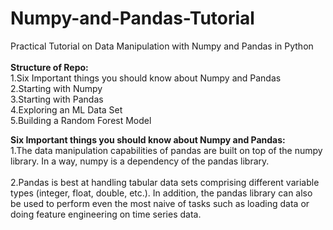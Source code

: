 # Numpy-and-Pandas-Tutorial
Practical Tutorial on Data Manipulation with Numpy and Pandas in Python</br>
</br>
**Structure of Repo:</br>**
1.Six Important things you should know about Numpy and Pandas</br>
2.Starting with Numpy</br>
3.Starting with Pandas</br>
4.Exploring an ML Data Set</br>
5.Building a Random Forest Model</br>

**Six Important things you should know about Numpy and Pandas:</br>**
1.The data manipulation capabilities of pandas are built on top of the numpy library. In a way, numpy is a dependency of the pandas library.</br>
</br>
2.Pandas is best at handling tabular data sets comprising different variable types (integer, float, double, etc.). In addition, the pandas library can also be used to perform even the most naive of tasks such as loading data or doing feature engineering on time series data.</br>
